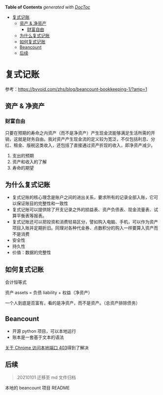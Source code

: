 <!-- START doctoc generated TOC please keep comment here to allow auto update -->
<!-- DON'T EDIT THIS SECTION, INSTEAD RE-RUN doctoc TO UPDATE -->

**Table of Contents** _generated with [DocToc](https://github.com/thlorenz/doctoc)_

- [复式记账](#%E5%A4%8D%E5%BC%8F%E8%AE%B0%E8%B4%A6)
  - [资产 & 净资产](#%E8%B5%84%E4%BA%A7--%E5%87%80%E8%B5%84%E4%BA%A7)
    - [财富自由](#%E8%B4%A2%E5%AF%8C%E8%87%AA%E7%94%B1)
  - [为什么复式记账](#%E4%B8%BA%E4%BB%80%E4%B9%88%E5%A4%8D%E5%BC%8F%E8%AE%B0%E8%B4%A6)
  - [如何复式记账](#%E5%A6%82%E4%BD%95%E5%A4%8D%E5%BC%8F%E8%AE%B0%E8%B4%A6)
  - [Beancount](#beancount)
  - [后续](#%E5%90%8E%E7%BB%AD)

<!-- END doctoc generated TOC please keep comment here to allow auto update -->

# 复式记账

参考：https://byvoid.com/zhs/blog/beancount-bookkeeping-1/?amp=1

## 资产 & 净资产

### 财富自由

只要在预期的寿命之内资产（而不是净资产）产生现金流能够满足生活所需的开销，这就是财务自由。我对资产产生现金流的定义较为宽泛，不仅包括利息、分红、租金、版税这类收入，还包括了直接通过资产折现的收入，即净资产减少。

1. 支出的预期
2. 资产和收入的了解
3. 寿命的期望

## 为什么复式记账

- 复式记账的核心理念是账户之间的进出关系，要求所有的记录全部入账，它可以保证账目的完整性和一致性
- 复式记账可以提供除了开支记录之外的损益表、资产负债表、现金流量表、试算平衡表等报表。
- 复式记账还可以把投资和消费轻易区分，譬如购入电脑、手机，可以作为资产项目入账并定期折旧。同理对各种代金券、点数积分的购入一样要算入资产而不是消费
- 安全性
- 持久性
- 价值：数据的完整性

## 如何复式记账

会计恒等式

资产 assets = 负债 liability + 权益（净资产）

一个人到底是否富有，看的是净资产，而不是资产。（总资产排除债务）

## Beancount

- 开源 python 项目，可以本地运行
- 账本是一套基于文本的语法

[关于 Chrome 访问本地端口 403](https://www.tortorse.com/archives/996/)得到了解决

## 后续

> 20210101 迁移至 md 文件归档

本地的 beancount 项目 README
